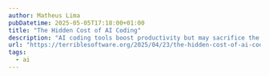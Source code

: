 ```yaml
---
author: Matheus Lima
pubDatetime: 2025-05-05T17:18:00+01:00
title: "The Hidden Cost of AI Coding"
description: "AI coding tools boost productivity but may sacrifice the flow state and deep satisfaction developers experience when writing code by hand. What are we losing?"
url: "https://terriblesoftware.org/2025/04/23/the-hidden-cost-of-ai-coding/"
tags:
  - ai
---
```

